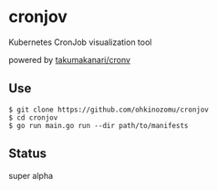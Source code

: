 # cronjov

Kubernetes CronJob visualization tool

powered by [takumakanari/cronv](https://github.com/takumakanari/cronv)

## Use

```
$ git clone https://github.com/ohkinozomu/cronjov
$ cd cronjov
$ go run main.go run --dir path/to/manifests
```

## Status

super alpha
